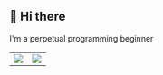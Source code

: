 ## 👋 Hi there

I'm a perpetual programming beginner

<table>
  <tr>
    <td>
      <a href="https://github.com/anuraghazra/github-readme-stats">
        <img src="https://github-readme-stats.vercel.app/api?username=Nbonbo7&show_icons=true&theme=transparent&hide_border=true&count_private=true" />
      </a>
    </td>
    <td>
      <a href="https://github.com/anuraghazra/github-readme-stats">
        <img src="https://github-readme-stats.vercel.app/api/top-langs/?username=Nbonbo7&layout=compact&theme=transparent&hide_border=true&hide=html,css&langs_count=10" />
      </a>
    </td>
  </tr>
</table>
